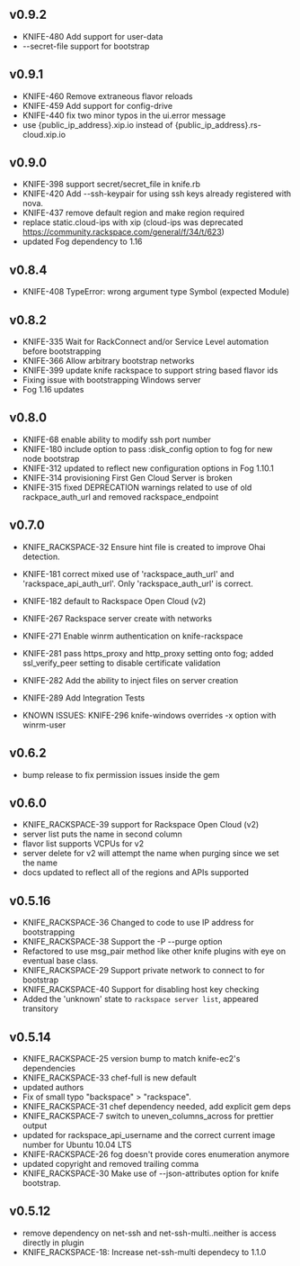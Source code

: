 ## v0.9.2
* KNIFE-480 Add support for user-data
* --secret-file support for bootstrap

## v0.9.1
* KNIFE-460 Remove extraneous flavor reloads
* KNIFE-459 Add support for config-drive
* KNIFE-440 fix two minor typos in the ui.error message
* use {public_ip_address}.xip.io instead of {public_ip_address}.rs-cloud.xip.io

## v0.9.0
* KNIFE-398 support secret/secret_file in knife.rb
* KNIFE-420 Add --ssh-keypair for using ssh keys already registered with nova.
* KNIFE-437 remove default region and make region required
* replace static.cloud-ips with xip (cloud-ips was deprecated https://community.rackspace.com/general/f/34/t/623)
* updated Fog dependency to 1.16

## v0.8.4
* KNIFE-408 TypeError: wrong argument type Symbol (expected Module)

## v0.8.2
* KNIFE-335 Wait for RackConnect and/or Service Level automation before bootstrapping
* KNIFE-366 Allow arbitrary bootstrap networks
* KNIFE-399 update knife rackspace to support string based flavor ids
* Fixing issue with bootstrapping Windows server
* Fog 1.16 updates

## v0.8.0
* KNIFE-68 enable ability to modify ssh port number
* KNIFE-180 include option to pass :disk_config option to fog for new node bootstrap
* KNIFE-312 updated to reflect new configuration options in Fog 1.10.1
* KNIFE-314 provisioning First Gen Cloud Server is broken
* KNIFE-315 fixed DEPRECATION warnings related to use of old rackpace_auth_url and removed rackspace_endpoint

## v0.7.0
* KNIFE_RACKSPACE-32 Ensure hint file is created to improve Ohai detection.
* KNIFE-181 correct mixed use of 'rackspace_auth_url' and 'rackspace_api_auth_url'. Only 'rackspace_auth_url' is correct.
* KNIFE-182 default to Rackspace Open Cloud (v2)
* KNIFE-267 Rackspace server create with networks
* KNIFE-271 Enable winrm authentication on knife-rackspace
* KNIFE-281 pass https_proxy and http_proxy setting onto fog; added ssl_verify_peer setting to disable certificate validation
* KNIFE-282 Add the ability to inject files on server creation
* KNIFE-289 Add Integration Tests

* KNOWN ISSUES: KNIFE-296 knife-windows overrides -x option with winrm-user

## v0.6.2
* bump release to fix permission issues inside the gem

## v0.6.0
* KNIFE_RACKSPACE-39 support for Rackspace Open Cloud (v2)
* server list puts the name in second column
* flavor list supports VCPUs for v2
* server delete for v2 will attempt the name when purging since we set the name
* docs updated to reflect all of the regions and APIs supported

## v0.5.16
* KNIFE_RACKSPACE-36 Changed to code to use IP address for bootstrapping
* KNIFE_RACKSPACE-38 Support the -P --purge option
* Refactored to use msg_pair method like other knife plugins with eye on eventual base class.
* KNIFE_RACKSPACE-29 Support private network to connect to for bootstrap
* KNIFE_RACKSPACE-40 Support for disabling host key checking
* Added the 'unknown' state to `rackspace server list`, appeared transitory

## v0.5.14
* KNIFE_RACKSPACE-25 version bump to match knife-ec2's dependencies
* KNIFE_RACKSPACE-33 chef-full is new default
* updated authors
* Fix of small typo "backspace" > "rackspace".
* KNIFE_RACKSPACE-31 chef dependency needed, add explicit gem deps
* KNIFE_RACKSPACE-7 switch to uneven_columns_across for prettier output
* updated for rackspace_api_username and the correct current image number for Ubuntu 10.04 LTS
* KNIFE-RACKSPACE-26 fog doesn't provide cores enumeration anymore
* updated copyright and removed trailing comma
* KNIFE_RACKSPACE-30 Make use of --json-attributes option for knife
  bootstrap.

## v0.5.12
* remove dependency on net-ssh and net-ssh-multi..neither is access directly in plugin
* KNIFE_RACKSPACE-18: Increase net-ssh-multi dependecy to 1.1.0
